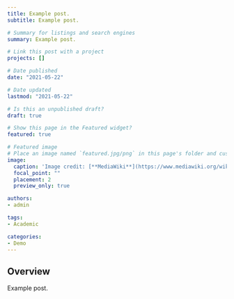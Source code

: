 ```yaml
---
title: Example post.
subtitle: Example post.

# Summary for listings and search engines
summary: Example post.

# Link this post with a project
projects: []

# Date published
date: "2021-05-22"

# Date updated
lastmod: "2021-05-22"

# Is this an unpublished draft?
draft: true

# Show this page in the Featured widget?
featured: true

# Featured image
# Place an image named `featured.jpg/png` in this page's folder and customize its options here.
image:
  caption: 'Image credit: [**MediaWiki**](https://www.mediawiki.org/wiki/Google_Summer_of_Code/2020)'
  focal_point: ""
  placement: 2
  preview_only: true

authors:
- admin

tags:
- Academic

categories:
- Demo
---
```


## Overview

Example post.

